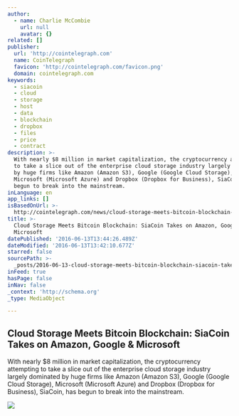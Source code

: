 ```yaml
---
author:
  - name: Charlie McCombie
    url: null
    avatar: {}
related: []
publisher:
  url: 'http://cointelegraph.com'
  name: CoinTelegraph
  favicon: 'http://cointelegraph.com/favicon.png'
  domain: cointelegraph.com
keywords:
  - siacoin
  - cloud
  - storage
  - host
  - data
  - blockchain
  - dropbox
  - files
  - price
  - contract
description: >-
  With nearly $8 million in market capitalization, the cryptocurrency attempting
  to take a slice out of the enterprise cloud storage industry largely dominated
  by huge firms like Amazon (Amazon S3), Google (Google Cloud Storage),
  Microsoft (Microsoft Azure) and Dropbox (Dropbox for Business), SiaCoin, has
  begun to break into the mainstream.
inLanguage: en
app_links: []
isBasedOnUrl: >-
  http://cointelegraph.com/news/cloud-storage-meets-bitcoin-blockchain-siacoin-takes-on-amazon-google-microsoft
title: >-
  Cloud Storage Meets Bitcoin Blockchain: SiaCoin Takes on Amazon, Google &
  Microsoft
datePublished: '2016-06-13T13:44:26.489Z'
dateModified: '2016-06-13T13:42:10.677Z'
starred: false
sourcePath: >-
  _posts/2016-06-13-cloud-storage-meets-bitcoin-blockchain-siacoin-takes-on-ama.md
inFeed: true
hasPage: false
inNav: false
_context: 'http://schema.org'
_type: MediaObject

---
```

<article style=""><h1>Cloud Storage Meets Bitcoin Blockchain: SiaCoin Takes on Amazon, Google &amp; Microsoft</h1><p>With nearly $8 million in market capitalization, the cryptocurrency attempting to take a slice out of the enterprise cloud storage industry largely dominated by huge firms like Amazon (Amazon S3), Google (Google Cloud Storage), Microsoft (Microsoft Azure) and Dropbox (Dropbox for Business), SiaCoin, has begun to break into the mainstream.</p><img src="http://cointelegraph.com/images/725_aHR0cDovL2NvaW50ZWxlZ3JhcGguY29tL3N0b3JhZ2UvdXBsb2Fkcy92aWV3L2ZhNTY1ZmMwN2M1ZDY2Y2FhZWNiMTEzNmM4ZTRlZWQwLmpwZw==.jpg" /></article>